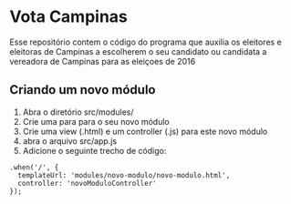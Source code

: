# Vota Campinas
Esse repositório contem o código do programa que auxilia os eleitores e eleitoras de Campinas a escolherem o seu candidato ou candidata a vereadora de Campinas para as eleiçoes de 2016


## Criando um novo módulo

1. Abra o diretório src/modules/
2. Crie uma para para o seu novo módulo
3. Crie uma view (.html) e um controller (.js) para este novo módulo
4. abra o arquivo src/app.js
5. Adicione o seguinte trecho de código:
```
.when('/', {
  templateUrl: 'modules/novo-modulo/novo-modulo.html',
  controller: 'novoModuloController'
});
```